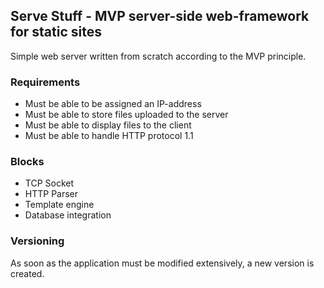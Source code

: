 ## Serve Stuff - MVP server-side web-framework for static sites

Simple web server written from scratch according to the MVP principle.

### Requirements

- Must be able to be assigned an IP-address
- Must be able to store files uploaded to the server
- Must be able to display files to the client
- Must be able to handle HTTP protocol 1.1

### Blocks

- TCP Socket
- HTTP Parser
- Template engine
- Database integration

### Versioning

As soon as the application must be modified extensively, a new version is created.